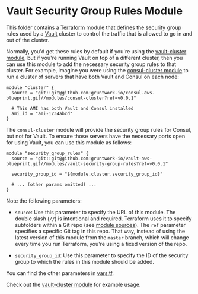 # Vault Security Group Rules Module

This folder contains a [Terraform](https://www.terraform.io/) module that defines the security group rules used by a 
[Vault](https://www.vaultproject.io/) cluster to control the traffic that is allowed to go in and out of the cluster. 

Normally, you'd get these rules by default if you're using the [vault-cluster module](https://github.com/hashicorp/terraform-aws-vault/tree/refine/modules/vault-cluster), but if 
you're running Vault on top of a different cluster, then you can use this module to add the necessary security group 
rules to that cluster. For example, imagine you were using the [consul-cluster 
module](https://github.com/gruntwork-io/consul-aws-blueprint/tree/master/modules/consul-cluster) to run a cluster of 
servers that have both Vault and Consul on each node:

```hcl
module "cluster" {
  source = "git::git@github.com:gruntwork-io/consul-aws-blueprint.git//modules/consul-cluster?ref=v0.0.1"
  
  # This AMI has both Vault and Consul installed
  ami_id = "ami-1234abcd"
}
```

The `consul-cluster` module will provide the security group rules for Consul, but not for Vault. To ensure those 
servers have the necessary ports open for using Vault, you can use this module as follows:


```hcl
module "security_group_rules" {
  source = "git::git@github.com:gruntwork-io/vault-aws-blueprint.git//modules/vault-security-group-rules?ref=v0.0.1"

  security_group_id = "${module.cluster.security_group_id}"
  
  # ... (other params omitted) ...
}
```

Note the following parameters:

* `source`: Use this parameter to specify the URL of this module. The double slash (`//`) is intentional 
  and required. Terraform uses it to specify subfolders within a Git repo (see [module 
  sources](https://www.terraform.io/docs/modules/sources.html)). The `ref` parameter specifies a specific Git tag in 
  this repo. That way, instead of using the latest version of this module from the `master` branch, which 
  will change every time you run Terraform, you're using a fixed version of the repo.

* `security_group_id`: Use this parameter to specify the ID of the security group to which the rules in this module
  should be added.
  
You can find the other parameters in [vars.tf](vars.tf).

Check out the [vault-cluster module](https://github.com/hashicorp/terraform-aws-vault/tree/refine/modules/vault-cluster) for example usage.